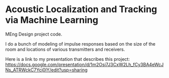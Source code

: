# Acoustic Localization and Tracking via Machine Learning
MEng Design project code.

I do a bunch of modeling of impulse responses based on the size of the room and locations of various transmitters and receivers.

Here is a link to my presentation that describes this project:
https://docs.google.com/presentation/d/1m2Osi7J3CxW2Lh_fCy3BA4eWcJNs_ATRWckC7Ycj0lY/edit?usp=sharing
